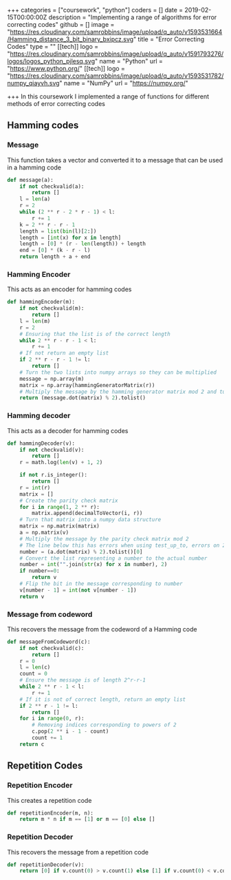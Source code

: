 +++
categories = ["coursework", "python"]
coders = []
date = 2019-02-15T00:00:00Z
description = "Implementing a range of algorithms for error correcting codes"
github = []
image = "https://res.cloudinary.com/samrobbins/image/upload/q_auto/v1593531664/Hamming_distance_3_bit_binary_bxipcz.svg"
title = "Error Correcting Codes"
type = ""
[[tech]]
logo = "https://res.cloudinary.com/samrobbins/image/upload/q_auto/v1591793276/logos/logos_python_pjlesq.svg"
name = "Python"
url = "https://www.python.org/"
[[tech]]
logo = "https://res.cloudinary.com/samrobbins/image/upload/q_auto/v1593531782/numpy_qiayvh.svg"
name = "NumPy"
url = "https://numpy.org/"

+++
In this coursework I implemented a range of functions for different methods of error correcting codes

## Hamming codes

### Message

This function takes a vector and converted it to a message that can be used in a hamming code

```python
def message(a):
    if not checkvalid(a):
        return []
    l = len(a)
    r = 2
    while (2 ** r - 2 * r - 1) < l:
        r += 1
    k = 2 ** r - r - 1
    length = list(bin(l)[2:])
    length = [int(x) for x in length]
    length = [0] * (r - len(length)) + length
    end = [0] * (k - r - l)
    return length + a + end
```

### Hamming Encoder

This acts as an encoder for hamming codes

```python
def hammingEncoder(m):
    if not checkvalid(m):
        return []
    l = len(m)
    r = 2
    # Ensuring that the list is of the correct length
    while 2 ** r - r - 1 < l:
        r += 1
    # If not return an empty list
    if 2 ** r - r - 1 != l:
        return []
    # Turn the two lists into numpy arrays so they can be multiplied
    message = np.array(m)
    matrix = np.array(hammingGeneratorMatrix(r))
    # Multiply the message by the hamming generator matrix mod 2 and turn it back to a python list
    return (message.dot(matrix) % 2).tolist()
```

### Hamming decoder

This acts as a decoder for hamming codes

```python
def hammingDecoder(v):
    if not checkvalid(v):
        return []
    r = math.log(len(v) + 1, 2)

    if not r.is_integer():
        return []
    r = int(r)
    matrix = []
    # Create the parity check matrix
    for i in range(1, 2 ** r):
        matrix.append(decimalToVector(i, r))
    # Turn that matrix into a numpy data structure
    matrix = np.matrix(matrix)
    a = np.matrix(v)
    # Multiply the message by the parity check matrix mod 2
    # The line below this has errors when using test_up_to, errors on 2
    number = (a.dot(matrix) % 2).tolist()[0]
    # Convert the list representing a number to the actual number
    number = int("".join(str(x) for x in number), 2)
    if number==0:
        return v
    # Flip the bit in the message corresponding to number
    v[number - 1] = int(not v[number - 1])
    return v
```

### Message from codeword

This recovers the message from the codeword of a Hamming code

```python
def messageFromCodeword(c):
    if not checkvalid(c):
        return []
    r = 0
    l = len(c)
    count = 0
    # Ensure the message is of length 2^r-r-1
    while 2 ** r - 1 < l:
        r += 1
    # If it is not of correct length, return an empty list
    if 2 ** r - 1 != l:
        return []
    for i in range(0, r):
        # Removing indices corresponding to powers of 2
        c.pop(2 ** i - 1 - count)
        count += 1
    return c
```

## Repetition Codes

### Repetition Encoder

This creates a repetition code

```python
def repetitionEncoder(m, n):
    return m * n if m == [1] or m == [0] else []
```

### Repetition Decoder

This recovers the message from a repetition code

```python
def repetitionDecoder(v):
    return [0] if v.count(0) > v.count(1) else [1] if v.count(0) < v.count(1) else []
```
